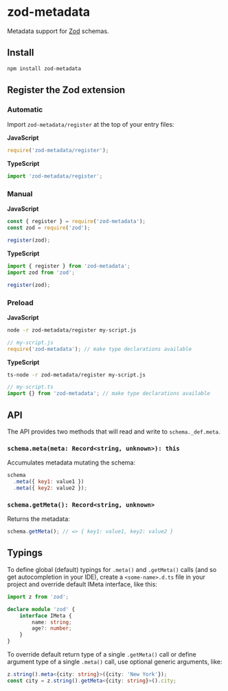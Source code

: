 # zod-metadata
Metadata support for [Zod](https://www.npmjs.com/package/zod) schemas.

## Install
```bash
npm install zod-metadata
```

## Register the Zod extension

### Automatic
Import `zod-metadata/register` at the top of your entry files:

**JavaScript**
```javascript
require('zod-metadata/register');
```

**TypeScript**
```typescript
import 'zod-metadata/register';
```

### Manual
**JavaScript**
```javascript
const { register } = require('zod-metadata');
const zod = require('zod');

register(zod);
```

**TypeScript**
```typescript
import { register } from 'zod-metadata';
import zod from 'zod';

register(zod);
```

### Preload
**JavaScript**
```bash
node -r zod-metadata/register my-script.js
```

```javascript
// my-script.js
require('zod-metadata'); // make type declarations available
```

**TypeScript**
```bash
ts-node -r zod-metadata/register my-script.js
```

```typescript
// my-script.ts
import {} from 'zod-metadata'; // make type declarations available
```

## API
The API provides two methods that will read and write to `schema._def.meta`.

### `schema.meta(meta: Record<string, unknown>): this`
Accumulates metadata mutating the schema:

```javascript
schema
  .meta({ key1: value1 })
  .meta({ key2: value2 });
```

### `schema.getMeta(): Record<string, unknown>`
Returns the metadata:

```javascript
schema.getMeta(); // => { key1: value1, key2: value2 }
```

## Typings

To define global (default) typings for `.meta()` and `.getMeta()` calls (and so get autocompletion in your IDE), create a `<some-name>.d.ts` file in your project and override default IMeta interface, like this:

```typescript
import z from 'zod';

declare module 'zod' {
    interface IMeta {
        name: string;
        age?: number;
    }
}
```

To override default return type of a single `.getMeta()` call or define argument type of a single `.meta()` call, use optional generic arguments, like:

```typescript
z.string().meta<{city: string}>({city: 'New York'});
const city = z.string().getMeta<{city: string}>().city;
```
